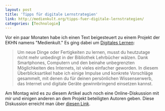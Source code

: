 ```yaml
---
layout: post
title: 'Tipps für digitale Lernstrategien'
link: http://medienkult.org/tipps-fuer-digitale-lernstrategien/
categories: [Technologie]
---
```


Vor ein paar Monaten habe ich einen Text beigesteuert zu einem Projekt der EKHN namens "Medienkult." Es ging dabei um [Digitales Lernen](http://medienkult.org/tipps-fuer-digitale-lernstrategien/):

> Um neue Dinge oder Fertigkeiten zu lernen, musst du heutzutage nicht mehr unbedingt in der Bibliothek Lehrbücher wälzen. Dank Smartphones, Computern und den beinahe unbegrenzten Möglichkeiten des Internets, ist vieles einfacher geworden. In diesem Überblicksartikel habe ich einige Impulse und konkrete Vorschläge gesammelt, mit denen du für deinen persönlichen Wissenserwerb, das Internet und digitale Geräte gewinnbringend einsetzen kannst.

Am Montag wird es zu diesem Artikel auch noch eine Online-Diskussion mit mir und einigen anderen an dem Projekt beteiligten Autoren geben. Diese Diskussion erreicht man über [diesen Link](https://ekhn.adobeconnect.com/medienkult33minuten).